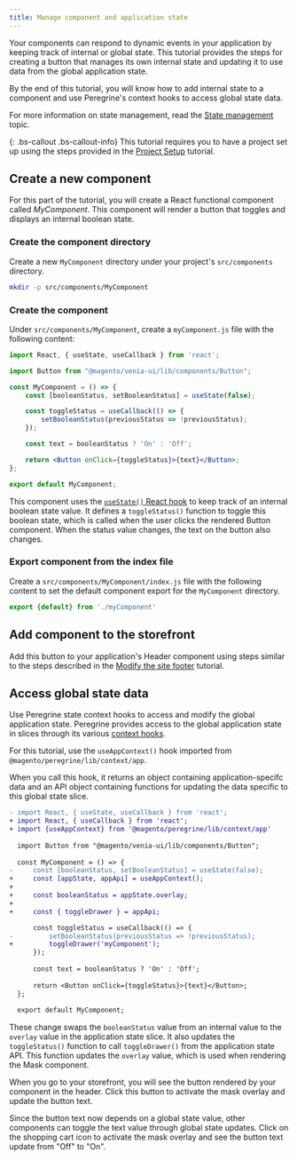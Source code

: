 ```yaml
---
title: Manage component and application state
---
```


Your components can respond to dynamic events in your application by keeping track of internal or global state.
This tutorial provides the steps for creating a button that manages its own internal state and updating it to use data from the global application state.

By the end of this tutorial, you will know how to add internal state to a component and use Peregrine's context hooks to access global state data.

For more information on state management, read the [State management][] topic.

{: .bs-callout .bs-callout-info}
This tutorial requires you to have a project set up using the steps provided in the [Project Setup][] tutorial.

## Create a new component

For this part of the tutorial, you will create a React functional component called _MyComponent_.
This component will render a button that toggles and displays an internal boolean state.

### Create the component directory

Create a new `MyComponent` directory under your project's `src/components` directory.

```sh
mkdir -p src/components/MyComponent
```

### Create the component

Under `src/components/MyComponent`, create a `myComponent.js` file with the following content:

```jsx
import React, { useState, useCallback } from 'react';

import Button from "@magento/venia-ui/lib/components/Button";

const MyComponent = () => {
    const [booleanStatus, setBooleanStatus] = useState(false);

    const toggleStatus = useCallback(() => {
        setBooleanStatus(previousStatus => !previousStatus);
    });

    const text = booleanStatus ? 'On' : 'Off';

    return <Button onClick={toggleStatus}>{text}</Button>;
};

export default MyComponent;
```

This component uses the [`useState()` React hook][] to keep track of an internal boolean state value.
It defines a `toggleStatus()` function to toggle this boolean state, which is called when the user clicks the rendered Button component.
When the status value changes, the text on the button also changes.

### Export component from the index file

Create a `src/components/MyComponent/index.js` file with the following content to set the default component export for the `MyComponent` directory.

```js
export {default} from './myComponent'
```

## Add component to the storefront

Add this button to your application's Header component using steps similar to the steps described in the [Modify the site footer][] tutorial.

## Access global state data

Use Peregrine state context hooks to access and modify the global application state.
Peregrine provides access to the global application state in slices through its various [context hooks][].

For this tutorial, use the `useAppContext()` hook imported from `@magento/peregrine/lib/context/app`.

When you call this hook, it returns an object containing application-specifc data and an API object containing functions for updating the data specific to this global state slice.

```diff
- import React, { useState, useCallback } from 'react';
+ import React, { useCallback } from 'react';
+ import {useAppContext} from '@magento/peregrine/lib/context/app'
  
  import Button from "@magento/venia-ui/lib/components/Button";
  
  const MyComponent = () => {
-     const [booleanStatus, setBooleanStatus] = useState(false);
+     const [appState, appApi] = useAppContext();
+  
+     const booleanStatus = appState.overlay;
+
+     const { toggleDrawer } = appApi;

      const toggleStatus = useCallback(() => {
-         setBooleanStatus(previousStatus => !previousStatus);
+         toggleDrawer('myComponent');
      });
  
      const text = booleanStatus ? 'On' : 'Off';
  
      return <Button onClick={toggleStatus}>{text}</Button>;
  };
  
  export default MyComponent;
```

These change swaps the `booleanStatus` value from an internal value to the `overlay` value in the application state slice.
It also updates the `toggleStatus()` function to call `toggleDrawer()` from the application state API.
This function updates the `overlay` value, which is used when rendering the Mask component.

When you go to your storefront, you will see the button rendered by your component in the header.
Click this button to activate the mask overlay and update the button text.

Since the button text now depends on a global state value, other components can toggle the text value through global state updates.
Click on the shopping cart icon to activate the mask overlay and see the button text update from "Off" to "On".

[project setup]: <{%link tutorials/pwa-studio-fundamentals/project-setup/index.md %}>
[state management]: <{%link technologies/basic-concepts/state-management/index.md %}>
[modify the site footer]: <{%link tutorials/pwa-studio-fundamentals/modify-site-footer/index.md %}>

[`usestate()` react hook]: https://reactjs.org/docs/hooks-reference.html#usestate
[context hooks]: https://github.com/magento/pwa-studio/tree/develop/packages/peregrine/lib/context
